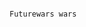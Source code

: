                                                                           Futurewars wars                                                                                  
